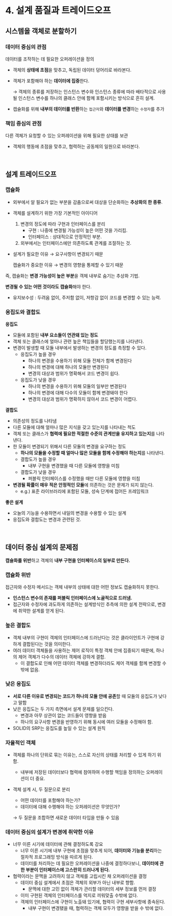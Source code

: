 # 4. 설계 품질과 트레이드오프
## 시스템을 객체로 분할하기
### 데이터 중심의 관점

데이터를 조작하는 데 필요한 오퍼레이션을 정의

- 객체의 **상태에 초점**을 맞추고, 독립된 데이터 덩어리로 바라본다.
- 객체가 포함해야 하는 **데이터에 집중**한다.
    
    → 객체의 종류를 저장하는 인스턴스 변수와 인스턴스 종류에 따라 배타적으로 사용될 인스턴스 변수를 하나의 클래스 안에 함께 포함시키는 방식으로 흔히 설계.
    
- 캡슐화를 위해 **내부의 데이터를 반환**하는 `접근자`와 **데이터를 변경**하는 `수정자`를 추가

### 책임 중심의 관점

다른 객체가 요청할 수 있는 오퍼레이션을 위해 필요한 상태를 보관

- 객체의 행동에 초점을 맞추고, 협력하는 공동체의 일원으로 바라본다.

<br>

## 설계 트레이드오프

### 캡슐화

- 외부에서 알 필요가 없는 부분을 감춤으로써 대상을 단순화하는 **추상화의 한 종류**.
- 객체를 설계하기 위한 가장 기본적인 아이디어
    1. 변경의 정도에 따라 구현과 인터페이스를 분리
        - 구현 : 나중에 변경될 가능성이 높은 어떤 것을 가리킴.
        - 인터페이스 : 상대적으로 안정적인 부분.
    2. 외부에서는 인터페이스에만 의존하도록 관계를 조절하는 것.
- 설계가 필요한 이유 → 요구사항이 변경되기 때문
    
    캡슐화가 중요한 이유 → 변경의 영향을 통제할 수 있기 때문
    

즉, 캡슐화는 **변경 가능성이 높은 부분**을 객체 내부로 숨기는 추상화 기법.

**변경될 수 있는 어떤 것이라도 캡슐화**해야 한다.

- 유지보수성 : 두려움 없이, 주저함 없이, 저항감 없이 코드를 변경할 수 있는 능력.

### 응집도와 결합도

**응집도**

- 모듈에 포함된 **내부 요소들이 연관돼 있는 정도**
- 객체 또는 클래스에 얼마나 관련 높은 책임들을 할당했는지를 나타낸다.
- 변경이 발생할 때 모듈 내부에서 발생하는 변경의 정도를 측정할 수 있다.
    - 응집도가 높을 경우
        - 하나의 변경을 수용하기 위해 모듈 전체가 함께 변경된다
        - 하나의 변경에 대해 하나의 모듈만 변경된다
        - 변경의 대상과 범위가 명확해서 코드 변경이 쉽다.
    - 응집도가 낮을 경우
        - 하나의 변경을 수용하기 위해 모듈의 일부만 변경된다
        - 하나의 변경에 대해 다수의 모듈이 함께 변경돼야 한다
        - 변경의 대상과 범위가 명확하지 않아서 코드 변경이 어렵다.

**결합도**

- 의존성의 정도를 나타냄
- 다른 모듈에 대해 얼마나 많은 지식을 갖고 있는지를 나타내는 척도
- 객체 또는 클래스가 **협력에 필요한 적절한 수준의 관계만을 유지하고 있는지**를 나타낸다.
- 한 모듈이 변경되기 위해서 다른 모듈의 변경을 요구하는 정도
    - **하나의 모듈을 수정할 때 얼마나 많은 모듈을 함께 수정해야 하는지**를 나타낸다.
    - 결합도가 높을 경우
        - 내부 구현을 변경했을 때 다른 모듈에 영향을 미침
    - 결합도가 낮을 경우
        - 퍼블릭 인터페이스를 수정했을 때만 다른 모듈에 영향을 미침
- **변경될 확률이 매우 적은 안정적인 모듈**에 의존하는 것은 문제가 되지 않는다.
    - e.g.) 표준 라이브러리에 포함된 모듈, 성숙 단계에 접어든 프레임워크

**좋은 설계**

- 오늘의 기능을 수용하면서 내일의 변경을 수용할 수 있는 설계
- 응집도와 결합도는 변경과 관련된 것.

<br>

## 데이터 중심 설계의 문제점

**캡슐화를 위반**하고 객체의 **내부 구현을 인터페이스의 일부로 만든다.**

### 캡슐화 위반

접근자와 수정자 메서드는 객체 내부의 상태에 대한 어떤 정보도 캡슐화하지 못한다.

- **인스턴스 변수의 존재를 퍼블릭 인터페이스에 노골적으로 드러냄.**
- 접근자와 수정자에 과도하게 의존하는 설계방식인 추측에 의한 설계 전략으로, 변경에 취약한 설계를 얻게 된다.

### 높은 결합도

- 객체 내부의 구현이 객체의 인터페이스에 드러난다는 것은 클라이언트가 구현에 강하게 결합된다는 것을 의미한다.
- 여러 데이터 객체들을 사용하는 제어 로직이 특정 객체 안에 집중되기 때문에, 하나의 제어 객체가 다수의 데이터 객체에 강하게 결합.
    - 이 결합도로 인해 어떤 데이터 객체를 변경하더라도 제어 객체를 함께 변경할 수 밖에 없음.

### 낮은 응집도

- **서로 다른 이유로 변경되는 코드가 하나의 모듈 안에 공존**할 때 모듈의 응집도가 낮다고 말함
- 낮은 응집도는 두 가지 측면에서 설계 문제를 일으킨다.
    - 변경과 아무 상관이 없는 코드들이 영향을 받음
    - 하나의 요구사항 변경을 반영하기 위해 동시에 여러 모듈을 수정해야 함.
- SOLID의 SRP는 응집도를 높일 수 있는 설계 원칙

### 자율적인 객체

- 객체를 하나의 단위로 묶는 이유는, 스스로 자신의 상태를 처리할 수 있게 하기 위함.
    - 내부에 저장된 데이터보다 협력에 참여하여 수행할 책임을 정의하는 오퍼레이션이 더 중요.
- 객체 설계 시, 두 질문으로 분리
    - 어떤 데이터를 포함해야 하는가?
    - 데이터에 대해 수행해야 하는 오퍼레이션은 무엇인가?
    
    → 두 질문을 조합하면 새로운 데이터 타입을 만들 수 있음
    

### 데이터 중심의 설계가 변경에 취약한 이유

- 너무 이른 시기에 데이터에 관해 결정하도록 강요
    - 너무 이른 시기에 내부 구현에 초점을 맞추게 되어, **데이터와 기능을 분리**하는 절차적 프로그래밍 방식을 따르게 된다.
    - 데이터를 처리하는 데 필요한 오퍼레이션을 나중에 결정하다보니, **데이터에 관한 부분이 인터페이스에 고스란히 드러나게 된다.**
- 협력이라는 문맥을 고려하지 않고 객체를 고립시킨 채 오퍼레이션을 결정
    - 데이터 중심 설계에서 초점은 객체의 외부가 아닌 내부로 향함.
        - 문맥에 대한 고민 없이 객체가 관리할 데이터의 세부 정보를 먼저 결정
    - 이미 구현된 객체의 인터페이스를 억지로 끼워맞출 수밖에 없다.
    - 객체의 인터페이스에 구현이 노출돼 있기에, 협력이 구현 세부사항에 종속된다.
        - 내부 구현이 변경됐을 때, 협력하는 객체 모두가 영향을 받을 수 밖에 없다.
